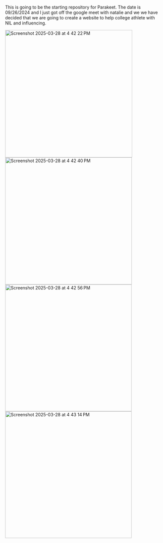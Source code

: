 This is going to be the starting repository for Parakeet. The date is 09/26/2024 and I just got off the google meet with natalie and we we have decided that we are going to create a website to help college athlete with NIL and influencing.

<img width="410" alt="Screenshot 2025-03-28 at 4 42 22 PM" src="https://github.com/user-attachments/assets/9cdc56f9-39ee-4a7b-bf53-8b3140fbf51c" />
<img width="409" alt="Screenshot 2025-03-28 at 4 42 40 PM" src="https://github.com/user-attachments/assets/d5ed87fe-11d9-490c-ad70-d4c4df3a69e7" />
<img width="408" alt="Screenshot 2025-03-28 at 4 42 56 PM" src="https://github.com/user-attachments/assets/32ffa64a-0636-4e9b-b68b-4751f4841f15" />
<img width="408" alt="Screenshot 2025-03-28 at 4 43 14 PM" src="https://github.com/user-attachments/assets/e3af872a-f615-42e9-913d-2c25f6b88bb5" />
